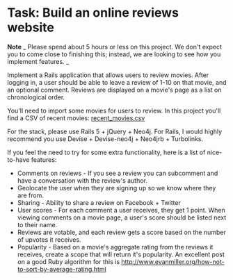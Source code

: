 # Task: Build an online reviews website #

**Note** _ Please spend about 5 hours or less on this project.  We don't expect you to come close to finishing this; instead, we are looking to see how you implement features. _

Implement a Rails application that allows users to review movies.  After logging in, a user should be able to leave a review of 1-10 on that movie, and an optional comment.  Reviews are displayed on a movie's page as a list on chronological order.

You'll need to import some movies for users to review.  In this project you'll find a CSV of recent movies: [recent_movies.csv](https://github.com/superlabs/interview/blob/master/recent_movies.csv)

For the stack, please use Rails 5 + jQuery + Neo4j.  For Rails, I would highly recommend you use Devise + Devise-neo4j + Neo4jrb + Turbolinks.

If you feel the need to try for some extra functionality, here is a list of nice-to-have features:

* Comments on reviews - If you see a review you can subcomment and have a conversation with the review's author.
* Geolocate the user when they are signing up so we know where they are from.
* Sharing - Ability to share a review on Facebook + Twitter
* User scores - For each comment a user receives, they get 1 point.  When viewing comments on a movie page, a user's score should be listed next to their name.
* Reviews are votable, and each review gets a score based on the number of upvotes it receives.
* Popularity - Based on a movie's aggregate rating from the reviews it receives, create a scope that will return it's popularity.  An excellent post on a good Ruby algorithm for this is http://www.evanmiller.org/how-not-to-sort-by-average-rating.html